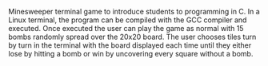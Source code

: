 Minesweeper terminal game to introduce students to programming in C. In a Linux terminal, the program can be compiled with the GCC compiler and executed. Once executed the user can play the game as normal with 15 bombs randomly spread over the 20x20 board. The user chooses tiles turn by turn in the terminal with the board displayed each time until they either lose by hitting a bomb or win by uncovering every square without a bomb.  
